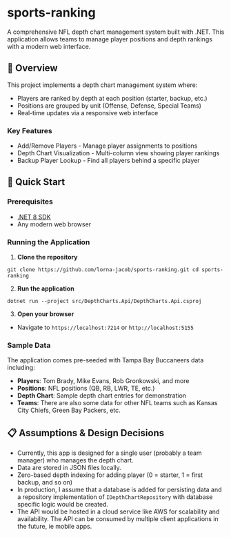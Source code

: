 ﻿# sports-ranking
A comprehensive NFL depth chart management system built with .NET. 
This application allows teams to manage player positions and depth rankings with a modern web interface.

## 🏈 Overview

This project implements a depth chart management system where:
- Players are ranked by depth at each position (starter, backup, etc.)
- Positions are grouped by unit (Offense, Defense, Special Teams)
- Real-time updates via a responsive web interface

### Key Features

- Add/Remove Players - Manage player assignments to positions
- Depth Chart Visualization - Multi-column view showing player rankings
- Backup Player Lookup - Find all players behind a specific player

## 🚀 Quick Start

### Prerequisites

- [.NET 8 SDK](https://dotnet.microsoft.com/download/dotnet/8.0)
- Any modern web browser

### Running the Application

1. **Clone the repository**
```
git clone https://github.com/lorna-jacob/sports-ranking.git cd sports-ranking
```

2. **Run the application**
```
dotnet run --project src/DepthCharts.Api/DepthCharts.Api.csproj
```

3. **Open your browser**
- Navigate to `https://localhost:7214` or `http://localhost:5155`

### Sample Data

The application comes pre-seeded with Tampa Bay Buccaneers data including:
- **Players**: Tom Brady, Mike Evans, Rob Gronkowski, and more
- **Positions**: NFL positions (QB, RB, LWR, TE, etc.)
- **Depth Chart**: Sample depth chart entries for demonstration
- **Teams**: There are also some data for other NFL teams such as Kansas City Chiefs, Green Bay Packers, etc.

## 📋 Assumptions & Design Decisions

- Currently, this app is designed for a single user (probably a team manager) who manages the depth chart. 
- Data are stored in JSON files locally.
- Zero-based depth indexing for adding player (0 = starter, 1 = first backup, and so on)
- In production, I assume that a database is added for persisting data and a repository implementation of `IDepthChartRepository` with database specific logic would be created.
- The API would be hosted in a cloud service like AWS for scalability and availability. The API can be consumed by multiple client applications in the future, ie mobile apps.
